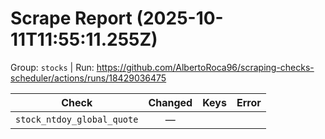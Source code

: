 # Scrape Report (2025-10-11T11:55:11.255Z)

Group: `stocks`  |  Run: https://github.com/AlbertoRoca96/scraping-checks-scheduler/actions/runs/18429036475

| Check | Changed | Keys | Error |
|---|:---:|:--|:--|
| `stock_ntdoy_global_quote` | — |  |  |
